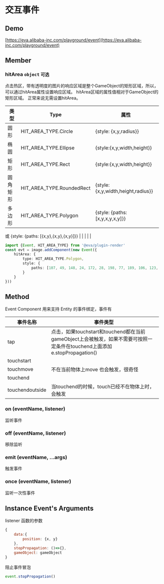 # 交互事件

## Demo
[https://eva.alibaba-inc.com/playground/event](https://eva.alibaba-inc.com/playground/event)


## Member
### hitArea `object` `可选` 
点击热区，带有透明度的图片的响应区域是整个GameObject的矩形区域，所以，可以通过hitArea属性设置响应区域。
hitArea区域的属性值相对于GameObject的矩形区域。
正常来说无需设置hitArea。



| 类型 | **Type** | **属性** |
| --- | --- | --- |
| 圆形 | HIT_AREA_TYPE.Circle | {style: {x,y,radius}} |
| 椭圆 | HIT_AREA_TYPE.Ellipse | {style:{x,y,width,height}} |
| 矩形 | HIT_AREA_TYPE.Rect | {style:{x,y,width,height}} |
| 圆角矩形 | HIT_AREA_TYPE.RoundedRect | {style:{x,y,width,height,radius}} |
| 多边形 | HIT_AREA_TYPE.Polygon | {style: {paths: [x,y,x,y,x,y]}}
或
{style: {paths: [{x,y},{x,y},{x,y}]}} |
|  |  |  |

```typescript
import {Event, HIT_AREA_TYPE} from '@eva/plugin-render'
const evt = image.addComponent(new Event({
    hitArea: {
        type: HIT_AREA_TYPE.Polygon,
        style: {
            paths: [107, 49, 148, 24, 172, 28, 198, 77, 189, 106, 123, 198, 71, 180, 10, 80, 34, 32, 90, 37]
        }
    }
}))
```


## Method
Event Component 用来支持 Entity 的事件绑定，事件有

| 事件名称 | 事件类型 |
| --- | --- |
| tap | 点击，如果touchstart和touchend都在当前gameObject上会被触发，如果不需要可按照一定条件在touchend上面添加e.stopPropagation() |
| touchstart |  |
| touchmove | 不在当前物体上move 也会触发，很奇怪 |
| touchend |  |
| touchendoutside | 当touchend的时候，touch已经不在物体上时，会触发 |







### on (eventName, listener)


监听事件


### off (eventName, listener)


移除监听


### emit (eventName, ...args)


触发事件


### once (eventName, listener)


监听一次性事件




## Instance Event's Arguments


listener 函数的参数


```javascript
{
    data:{
    	position: {x, y}
    },
    stopPropagation: ()=>{},
	gameObject: gameObject
}
```


阻止事件冒泡


```javascript
event.stopPropagation()
```
